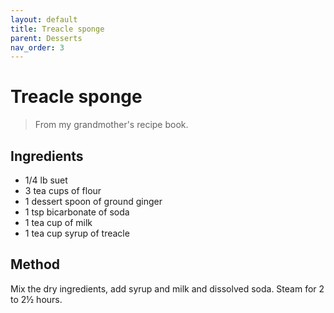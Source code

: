 ```yaml
---
layout: default
title: Treacle sponge
parent: Desserts
nav_order: 3
---
```


# Treacle sponge

> From my grandmother's recipe book. 

## Ingredients

* 1/4 lb suet
* 3 tea cups of flour
* 1 dessert spoon of ground ginger
* 1 tsp bicarbonate of soda
* 1 tea cup of milk
* 1 tea cup syrup of treacle

## Method

Mix the dry ingredients, add syrup and milk and dissolved soda.
Steam for 2 to 2½ hours. 
